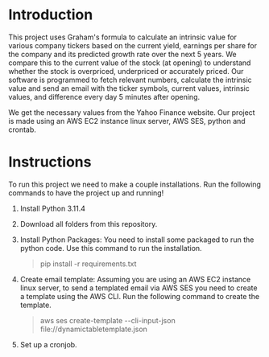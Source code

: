 # Introduction
This project uses Graham's formula to calculate an intrinsic value for various company tickers based on the current yield, 
earnings per share for the company and its predicted growth rate over the next 5 years. 
We compare this to the current value of the stock (at opening) to understand whether the stock is overpriced, underpriced 
or accurately priced. 
Our software is programmed to fetch relevant numbers, calculate the intrinsic value and send an email with the ticker 
symbols, current values, intrinsic values, and difference every day 5 minutes after opening. 

We get the necessary values from the Yahoo Finance website. Our project is made using an AWS EC2 instance linux server,
AWS SES, python and crontab. 

# Instructions
To run this project we need to make a couple installations. Run the following commands to have the project up and running!

1. Install Python 3.11.4

2. Download all folders from this repository. 

3. Install Python Packages:
You need to install some packaged to run the python code. Use this command to run the installation. 

   > pip install -r requirements.txt

4. Create email template: 
Assuming you are using an AWS EC2 instance linux server, to send a templated email via AWS SES you need to create a template using the AWS CLI. Run the following command to create the template.

   > aws ses create-template --cli-input-json  file://dynamictabletemplate.json

5. Set up a cronjob. 
